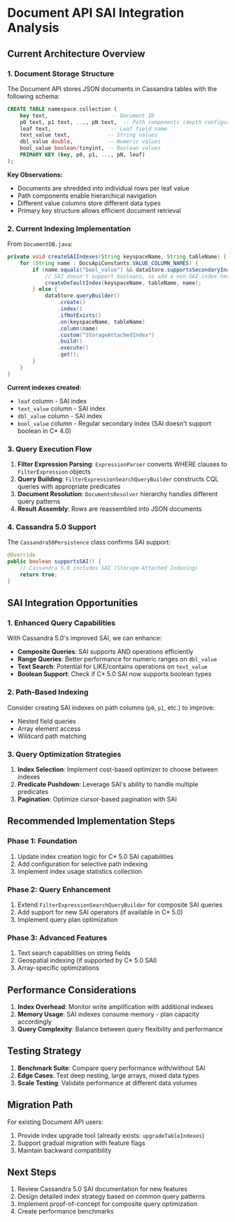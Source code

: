# Document API SAI Integration Analysis

## Current Architecture Overview

### 1. Document Storage Structure

The Document API stores JSON documents in Cassandra tables with the following schema:

```sql
CREATE TABLE namespace.collection (
    key text,                    -- Document ID
    p0 text, p1 text, ..., pN text,  -- Path components (depth configurable)
    leaf text,                   -- Leaf field name
    text_value text,            -- String values
    dbl_value double,           -- Numeric values  
    bool_value boolean/tinyint, -- Boolean values
    PRIMARY KEY (key, p0, p1, ..., pN, leaf)
);
```

**Key Observations:**
- Documents are shredded into individual rows per leaf value
- Path components enable hierarchical navigation
- Different value columns store different data types
- Primary key structure allows efficient document retrieval

### 2. Current Indexing Implementation

From `DocumentDB.java`:

```java
private void createSAIIndexes(String keyspaceName, String tableName) {
    for (String name : DocsApiConstants.VALUE_COLUMN_NAMES) {
        if (name.equals("bool_value") && dataStore.supportsSecondaryIndex()) {
            // SAI doesn't support booleans, so add a non-SAI index here
            createDefaultIndex(keyspaceName, tableName, name);
        } else {
            dataStore.queryBuilder()
                .create()
                .index()
                .ifNotExists()
                .on(keyspaceName, tableName)
                .column(name)
                .custom("StorageAttachedIndex")
                .build()
                .execute()
                .get();
        }
    }
}
```

**Current indexes created:**
- `leaf` column - SAI index
- `text_value` column - SAI index  
- `dbl_value` column - SAI index
- `bool_value` column - Regular secondary index (SAI doesn't support boolean in C* 4.0)

### 3. Query Execution Flow

1. **Filter Expression Parsing**: `ExpressionParser` converts WHERE clauses to `FilterExpression` objects
2. **Query Building**: `FilterExpressionSearchQueryBuilder` constructs CQL queries with appropriate predicates
3. **Document Resolution**: `DocumentsResolver` hierarchy handles different query patterns
4. **Result Assembly**: Rows are reassembled into JSON documents

### 4. Cassandra 5.0 Support

The `Cassandra50Persistence` class confirms SAI support:

```java
@Override
public boolean supportsSAI() {
    // Cassandra 5.0 includes SAI (Storage-Attached Indexing)
    return true;
}
```

## SAI Integration Opportunities

### 1. Enhanced Query Capabilities

With Cassandra 5.0's improved SAI, we can enhance:

- **Composite Queries**: SAI supports AND operations efficiently
- **Range Queries**: Better performance for numeric ranges on `dbl_value`
- **Text Search**: Potential for LIKE/contains operations on `text_value`
- **Boolean Support**: Check if C* 5.0 SAI now supports boolean types

### 2. Path-Based Indexing

Consider creating SAI indexes on path columns (`p0`, `p1`, etc.) to improve:
- Nested field queries
- Array element access
- Wildcard path matching

### 3. Query Optimization Strategies

1. **Index Selection**: Implement cost-based optimizer to choose between indexes
2. **Predicate Pushdown**: Leverage SAI's ability to handle multiple predicates
3. **Pagination**: Optimize cursor-based pagination with SAI

## Recommended Implementation Steps

### Phase 1: Foundation
1. Update index creation logic for C* 5.0 SAI capabilities
2. Add configuration for selective path indexing
3. Implement index usage statistics collection

### Phase 2: Query Enhancement
1. Extend `FilterExpressionSearchQueryBuilder` for composite SAI queries
2. Add support for new SAI operators (if available in C* 5.0)
3. Implement query plan optimization

### Phase 3: Advanced Features
1. Text search capabilities on string fields
2. Geospatial indexing (if supported by C* 5.0 SAI)
3. Array-specific optimizations

## Performance Considerations

1. **Index Overhead**: Monitor write amplification with additional indexes
2. **Memory Usage**: SAI indexes consume memory - plan capacity accordingly
3. **Query Complexity**: Balance between query flexibility and performance

## Testing Strategy

1. **Benchmark Suite**: Compare query performance with/without SAI
2. **Edge Cases**: Test deep nesting, large arrays, mixed data types
3. **Scale Testing**: Validate performance at different data volumes

## Migration Path

For existing Document API users:
1. Provide index upgrade tool (already exists: `upgradeTableIndexes`)
2. Support gradual migration with feature flags
3. Maintain backward compatibility

## Next Steps

1. Review Cassandra 5.0 SAI documentation for new features
2. Design detailed index strategy based on common query patterns
3. Implement proof-of-concept for composite query optimization
4. Create performance benchmarks